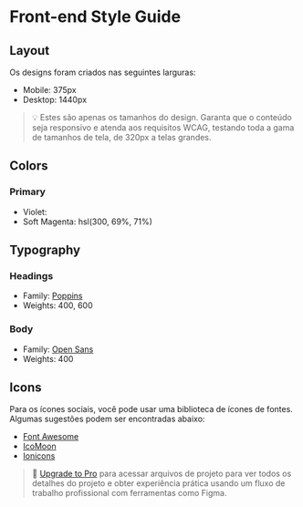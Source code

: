 # Front-end Style Guide

## Layout

Os designs foram criados nas seguintes larguras:

- Mobile: 375px
- Desktop: 1440px

> 💡 Estes são apenas os tamanhos do design. Garanta que o conteúdo seja responsivo e atenda aos requisitos WCAG, testando toda a gama de tamanhos de tela, de 320px a telas grandes.

## Colors

### Primary

- Violet: 
- Soft Magenta: hsl(300, 69%, 71%)

## Typography

### Headings

- Family: [Poppins](https://fonts.google.com/specimen/Poppins)
- Weights: 400, 600

### Body

- Family: [Open Sans](https://fonts.google.com/specimen/Open+Sans)
- Weights: 400

## Icons

Para os ícones sociais, você pode usar uma biblioteca de ícones de fontes. Algumas sugestões podem ser encontradas abaixo:

- [Font Awesome](https://fontawesome.com/)
- [IcoMoon](https://icomoon.io/)
- [Ionicons](https://ionicons.com/)

> 💎 [Upgrade to Pro](https://www.frontendmentor.io/pro?ref=style-guide) para acessar arquivos de projeto para ver todos os detalhes do projeto e obter experiência prática usando um fluxo de trabalho profissional com ferramentas como Figma.
